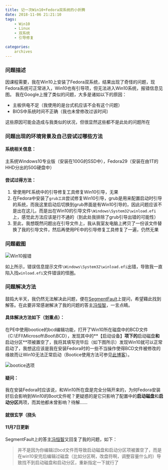 ```yaml
---
title: 记一次Win10+Fedora双系统的小折腾
date: 2018-11-06 21:21:10
tags:
    - Win10
    - Linux
    - 双系统
    - 引导修复

categories:
    archives
---
```


### 问题描述

因课程需要，我在Win10上安装了Fedora双系统，结果出现了奇怪的问题，现Fedora系统可正常进入，Win10也有引导项，但无法进入Win10系统，报错信息见图。
我在Google上搜了类似的问题，大多是诸如以下的原因：

<!-- more -->

- 主板供电不足（我使用的是台式机应该不会有这个问题）
- BIOS中系统时间不正确（我也未曾修改过该时间）

这些原因可能会造成与我类似的状况，但很显然这些都不是此处的问题所在

### 问题出现的环境背景及自己尝试过哪些方法

#### 系统相关信息：

主系统Windows10专业版（安装在100G的SSD中），Fedora29（安装在由1T的HHD分出的50G硬盘中）

#### 尝试过得方法：

 1. 曾使用PE系统中的引导修复工具修复Win10引导，无果
 2. 在Fedora中安装了`grub工具`尝试修复Win10引导，grub是用来配置启动时引导的系统，而我这里启动后切换到grub界面是有Win10引导的，因此问题应该不是出在这儿，而是出在Win10的引导文件`\Windows\System32\winload.efi`上，感觉此方法应该是行不通的（到此处我排除了grub引导出错的可能性）
 3. 至此，我想既然问题出在引导文件上，我从我室友电脑上拷贝了一份该文件替换了我的引导文件，然后再使用PE中的引导修复工具修复了一遍，仍然无果

### 问题截图

![Win10报错](/img/bVbjaD6.jpeg)

如上所示，错误信息提示文件`\Windows\System32\winload.efi`出错，导致我一直陷入找`winload.efi`文件错误的怪圈。

### 问题解决方法

鼓捣大半天，我仍然无法解决此问题，便在[SegmentFault](https://segmentfault.com/q/1010000016923264)上提问，希望藉此找到解答。在此要非常感谢解决了我的问题的答主[冯恒智](https://segmentfault.com/u/fenghengzhi/)，一言点睛。

#### 具体解决方法如下（划重点）：

在PE中使用bootice的bcd编辑功能，打开了Win10所在磁盘中的BCD文件（C:\EFI\Microsoft\Boot\BCD），发现其中的**【启动设备】**项下的**启动磁盘**和**启动分区**项被置空了，我将其填写完毕后（如下图所示）发现Win10就可以正常启动了，我想这应该是我在安装Fedora时的一些不当操作使得BCD文件被修改的缘故而让Win10无法正常启动（Bootice使用方法可参见[此博客](https://blog.csdn.net/testcs_dn/article/details/47904937)）。

![bootice选项](/img/image-20181106214511931.png)

#### 疑问：

我在安装Fedora时应该说，和Win10所在盘是完全分隔开来的，为何Fedora安装好后会影响到Win10的Boot文件呢？更疑惑的是它只影响了配置中的**启动磁盘**和**启动分区**两项，而其他都未曾影响？待解……

#### 就很玄学（挠头

#### 11月7日更新

SegmentFault上的答主[冯恒智](https://segmentfault.com/u/fenghengzhi/)又回复了我的问题，如下：
> 并不是因为你编辑过bcd文件而导致启动磁盘和启动分区项被置空了，而是在win10安完后编辑过磁盘（比如分区啊，改盘符啊，调整容量什么的）导致找不到启动磁盘和启动分区，重新指定一下就行了
